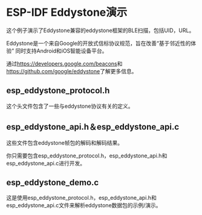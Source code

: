 # ESP-IDF Eddystone演示

这个例子演示了Eddystone兼容的eddystone框架的BLE扫描，包括UID，URL。

Eddystone是一个来自Google的开放式信标协议规范，旨在改善“基于邻近性的体验”
同时支持Android和iOS智能设备平台。

通过<https://developers.google.com/beacons>和<https://github.com/google/eddystone>了解更多信息。

## esp_eddystone_protocol.h

这个头文件包含了一些与eddystone协议有关的定义。

## esp_eddystone_api.h＆esp_eddystone_api.c

这些文件包含eddystone帧包的解码和解码结果。

你只需要包含esp_eddystone_protocol.h，esp_eddystone_api.h和esp_eddystone_api.c进行开发。

## esp_eddystone_demo.c

这是使用esp_eddystone_protocol.h，esp_eddystone_api.h和esp_eddystone_api.c文件来解析eddystone数据包的示例/演示。